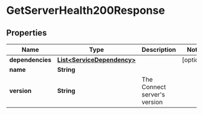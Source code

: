 

# GetServerHealth200Response


## Properties

| Name | Type | Description | Notes |
|------------ | ------------- | ------------- | -------------|
|**dependencies** | [**List&lt;ServiceDependency&gt;**](ServiceDependency.md) |  |  [optional] |
|**name** | **String** |  |  |
|**version** | **String** | The Connect server&#39;s version |  |



